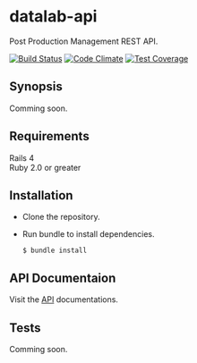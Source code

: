 # datalab-api
Post Production Management REST API.
 
[![Build Status](https://travis-ci.org/nicolasduval/datalab-api.svg?branch=master)](https://travis-ci.org/nicolasduval/datalab-api)
[![Code Climate](https://codeclimate.com/github/nicolasduval/datalab-api/badges/gpa.svg)](https://codeclimate.com/github/nicolasduval/datalab-api)
[![Test Coverage](https://codeclimate.com/github/nicolasduval/datalab-api/badges/coverage.svg)](https://codeclimate.com/github/nicolasduval/datalab-api/coverage)
## Synopsis
Comming soon.


## Requirements
Rails 4   
Ruby 2.0 or greater


## Installation
* Clone the repository.   
* Run bundle to install dependencies.  
 
   `$ bundle install`


## API Documentaion

Visit the [API](http://nicolasduval.github.io/datalab-docs/) documentations.

## Tests

Comming soon. 

